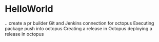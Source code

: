 # HelloWorld
..
create a pr builder
Git and Jenkins connection for octopus
Executing package push into octopus 
Creating a release in Octopus
deploying a release in octopus  